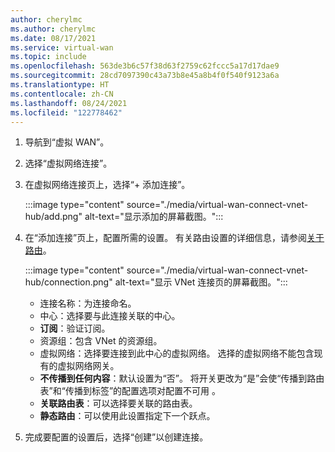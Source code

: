 ```yaml
---
author: cherylmc
ms.author: cherylmc
ms.date: 08/17/2021
ms.service: virtual-wan
ms.topic: include
ms.openlocfilehash: 563de3b6c57f38d63f2759c62fccc5a17d17dae9
ms.sourcegitcommit: 28cd7097390c43a73b8e45a8b4f0f540f9123a6a
ms.translationtype: HT
ms.contentlocale: zh-CN
ms.lasthandoff: 08/24/2021
ms.locfileid: "122778462"
---
```

1. 导航到“虚拟 WAN”。

1. 选择“虚拟网络连接”。

1. 在虚拟网络连接页上，选择“+ 添加连接”。

   :::image type="content" source="./media/virtual-wan-connect-vnet-hub/add.png" alt-text="显示添加的屏幕截图。":::

1. 在“添加连接”页上，配置所需的设置。 有关路由设置的详细信息，请参阅[关于路由](../articles/virtual-wan/about-virtual-hub-routing.md)。
 
   :::image type="content" source="./media/virtual-wan-connect-vnet-hub/connection.png" alt-text="显示 VNet 连接页的屏幕截图。":::

   * 连接名称：为连接命名。
   * 中心：选择要与此连接关联的中心。
   * **订阅**：验证订阅。
   * 资源组：包含 VNet 的资源组。
   * 虚拟网络：选择要连接到此中心的虚拟网络。 选择的虚拟网络不能包含现有的虚拟网络网关。
   * **不传播到任何内容**：默认设置为“否”。 将开关更改为“是”会使“传播到路由表”和“传播到标签”的配置选项对配置不可用  。
   * **关联路由表**：可以选择要关联的路由表。
   * **静态路由**：可以使用此设置指定下一个跃点。

1. 完成要配置的设置后，选择“创建”以创建连接。